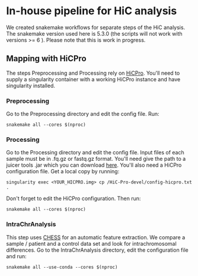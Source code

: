 # In-house pipeline for HiC analysis

We created snakemake workflows for separate steps of the HiC analysis. The snakemake version used here is 5.3.0 (the scripts will not work with versions >= 6 ). Please note that this is work in progress. 

## Mapping with HiCPro

The steps Preprocessing and Processing rely on [HiCPro](https://github.com/nservant/HiC-Pro). You'll need to supply a singularity container with a working HiCPro instance and have singularity installed.

### Preprocessing

Go to the Preprocessing directory and edit the config file. Run:

```
snakemake all --cores $(nproc)
```

### Processing

Go to the Processing directory and edit the config file. Input files of each sample must be in .fq.gz or fastq.gz format. You'll need give the path to a juicer tools .jar which you can download [here](https://github.com/aidenlab/juicer/wiki/Download). You'll also need a HiCPro configuration file. Get a local copy by running:

```
singularity exec <YOUR_HICPRO.img> cp /HiC-Pro-devel/config-hicpro.txt .
```

Don't forget to edit the HiCPro configuration. Then run:

```
snakemake all --cores $(nproc) 
```

### IntraChrAnalysis

This step uses [CHESS](https://github.com/vaquerizaslab/chess) for an automatic feature extraction. We compare a sample / patient and a control data set and look for intrachromosomal differences. Go to the IntraChrAnalysis directory, edit the configuration file and run:

```
snakemake all --use-conda --cores $(nproc) 
```

